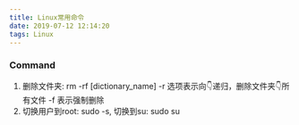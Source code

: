 ```yaml
---
title: Linux常用命令
date: 2019-07-12 12:14:20
tags: Linux
---
```


### Command

1. 删除文件夹: rm -rf [dictionary_name]	-r 选项表示向👇递归，删除文件夹👇所有文件	-f 表示强制删除
2. 切换用户到root: sudo -s, 切换到su: sudo su
